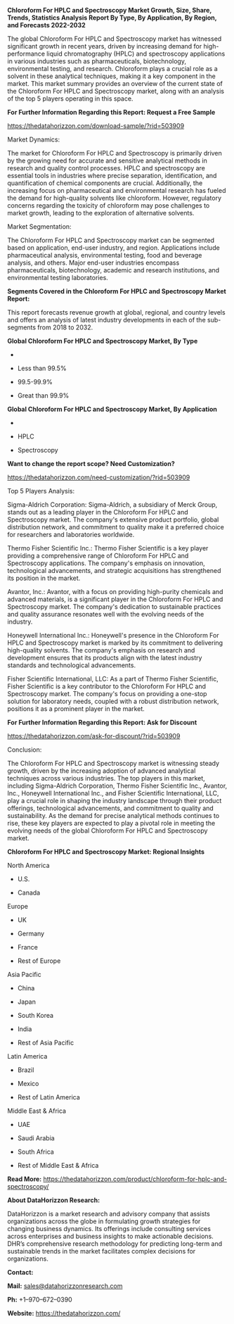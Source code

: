 **Chloroform For HPLC and Spectroscopy Market Growth, Size, Share,
Trends, Statistics Analysis Report By Type, By Application, By Region,
and Forecasts 2022-2032**

The global Chloroform For HPLC and Spectroscopy market has witnessed
significant growth in recent years, driven by increasing demand for
high-performance liquid chromatography (HPLC) and spectroscopy
applications in various industries such as pharmaceuticals,
biotechnology, environmental testing, and research. Chloroform plays a
crucial role as a solvent in these analytical techniques, making it a
key component in the market. This market summary provides an overview of
the current state of the Chloroform For HPLC and Spectroscopy market,
along with an analysis of the top 5 players operating in this space.

**For Further Information Regarding this Report: Request a Free Sample**

<https://thedatahorizzon.com/download-sample/?rid=503909>

Market Dynamics:

The market for Chloroform For HPLC and Spectroscopy is primarily driven
by the growing need for accurate and sensitive analytical methods in
research and quality control processes. HPLC and spectroscopy are
essential tools in industries where precise separation, identification,
and quantification of chemical components are crucial. Additionally, the
increasing focus on pharmaceutical and environmental research has fueled
the demand for high-quality solvents like chloroform. However,
regulatory concerns regarding the toxicity of chloroform may pose
challenges to market growth, leading to the exploration of alternative
solvents.

Market Segmentation:

The Chloroform For HPLC and Spectroscopy market can be segmented based
on application, end-user industry, and region. Applications include
pharmaceutical analysis, environmental testing, food and beverage
analysis, and others. Major end-user industries encompass
pharmaceuticals, biotechnology, academic and research institutions, and
environmental testing laboratories.

**Segments Covered in the Chloroform For HPLC and Spectroscopy Market
Report:**

This report forecasts revenue growth at global, regional, and country
levels and offers an analysis of latest industry developments in each of
the sub-segments from 2018 to 2032.

**Global Chloroform For HPLC and Spectroscopy Market, By Type**

-   

-   Less than 99.5%

-   99.5-99.9%

-   Great than 99.9%

**Global Chloroform For HPLC and Spectroscopy Market, By Application**

-   

-   HPLC

-   Spectroscopy

**Want to change the report scope? Need Customization?**

<https://thedatahorizzon.com/need-customization/?rid=503909>

Top 5 Players Analysis:

Sigma-Aldrich Corporation: Sigma-Aldrich, a subsidiary of Merck Group,
stands out as a leading player in the Chloroform For HPLC and
Spectroscopy market. The company's extensive product portfolio, global
distribution network, and commitment to quality make it a preferred
choice for researchers and laboratories worldwide.

Thermo Fisher Scientific Inc.: Thermo Fisher Scientific is a key player
providing a comprehensive range of Chloroform For HPLC and Spectroscopy
applications. The company's emphasis on innovation, technological
advancements, and strategic acquisitions has strengthened its position
in the market.

Avantor, Inc.: Avantor, with a focus on providing high-purity chemicals
and advanced materials, is a significant player in the Chloroform For
HPLC and Spectroscopy market. The company's dedication to sustainable
practices and quality assurance resonates well with the evolving needs
of the industry.

Honeywell International Inc.: Honeywell's presence in the Chloroform For
HPLC and Spectroscopy market is marked by its commitment to delivering
high-quality solvents. The company's emphasis on research and
development ensures that its products align with the latest industry
standards and technological advancements.

Fisher Scientific International, LLC: As a part of Thermo Fisher
Scientific, Fisher Scientific is a key contributor to the Chloroform For
HPLC and Spectroscopy market. The company's focus on providing a
one-stop solution for laboratory needs, coupled with a robust
distribution network, positions it as a prominent player in the market.

**For Further Information Regarding this Report: Ask for Discount**

<https://thedatahorizzon.com/ask-for-discount/?rid=503909>

Conclusion:

The Chloroform For HPLC and Spectroscopy market is witnessing steady
growth, driven by the increasing adoption of advanced analytical
techniques across various industries. The top players in this market,
including Sigma-Aldrich Corporation, Thermo Fisher Scientific Inc.,
Avantor, Inc., Honeywell International Inc., and Fisher Scientific
International, LLC, play a crucial role in shaping the industry
landscape through their product offerings, technological advancements,
and commitment to quality and sustainability. As the demand for precise
analytical methods continues to rise, these key players are expected to
play a pivotal role in meeting the evolving needs of the global
Chloroform For HPLC and Spectroscopy market.

**Chloroform For HPLC and Spectroscopy Market: Regional Insights**

North America

-   U.S.

-   Canada

Europe

-   UK

-   Germany

-   France

-   Rest of Europe

Asia Pacific

-   China

-   Japan

-   South Korea

-   India

-   Rest of Asia Pacific

Latin America

-   Brazil

-   Mexico

-   Rest of Latin America

Middle East & Africa

-   UAE

-   Saudi Arabia

-   South Africa

-   Rest of Middle East & Africa

**Read More:**
<https://thedatahorizzon.com/product/chloroform-for-hplc-and-spectroscopy/>

**About DataHorizzon Research:**

DataHorizzon is a market research and advisory company that assists
organizations across the globe in formulating growth strategies for
changing business dynamics. Its offerings include consulting services
across enterprises and business insights to make actionable decisions.
DHR’s comprehensive research methodology for predicting long-term and
sustainable trends in the market facilitates complex decisions for
organizations.

**Contact:**

**Mail:** <sales@datahorizzonresearch.com>

**Ph:** +1–970–672–0390

**Website:** <https://thedatahorizzon.com/>
